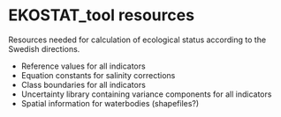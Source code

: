 # EKOSTAT_tool resources
Resources needed for calculation of ecological status according to the Swedish directions. 

- Reference values for all indicators
- Equation constants for salinity corrections
- Class boundaries for all indicators
- Uncertainty library containing variance components for all indicators
- Spatial information for waterbodies (shapefiles?)

